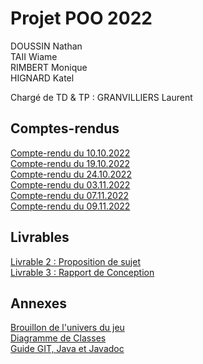 # Projet POO 2022

DOUSSIN Nathan <br/>
TAII Wiame <br/>
RIMBERT Monique <br/> 
HIGNARD Katel <br/>

Chargé de TD & TP : GRANVILLIERS Laurent

## Comptes-rendus

[Compte-rendu du 10.10.2022](Comptes_rendus/CR1_10102022.md)<br/>
[Compte-rendu du 19.10.2022](Comptes_rendus/CR2_19102022.md)<br/>
[Compte-rendu du 24.10.2022](Comptes_rendus/CR3_24102022.md)<br/>
[Compte-rendu du 03.11.2022](Comptes_rendus/CR4_03112022.md)<br/>
[Compte-rendu du 07.11.2022](Comptes_rendus/CR5_07112022.md)<br/>
[Compte-rendu du 09.11.2022](Comptes_rendus/CR6_09112022.md)

## Livrables
[Livrable 2 : Proposition de sujet](Livrables/Proposition_de_Sujet.pdf)<br/>
[Livrable 3 : Rapport de Conception](Livrables/Rapport_de_Conception.pdf)

## Annexes
[Brouillon de l'univers du jeu](Annexes/Histoire.md)<br/>
[Diagramme de Classes](Annexes/Histoire.md)<br/>
[Guide GIT, Java et Javadoc](Annexes/Guide.md)